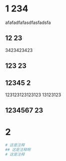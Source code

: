 # 1 234
afafadfafasdfasfadsfa

## 12 23

3423423423

## 123 23

## 12345 2 

123123123123123
13123123

## 1234567 23


# 2
```python
# 这是注释
## 这是注释啊
# 这是注释

```
